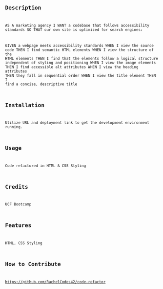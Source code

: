 # <Code Refactoring>

## Description

AS A marketing agency
I WANT a codebase that follows accessibility standards
SO THAT our own site is optimized for search engines:

GIVEN a webpage meets accessibility standards
WHEN I view the source code
THEN I find semantic HTML elements
WHEN I view the structure of the HTML elements
THEN I find that the elements follow a logical structure independent of styling and positioning
WHEN I view the image elements
THEN I find accessible alt attributes
WHEN I view the heading attributes
THEN they fall in sequential order
WHEN I view the title element
THEN I find a concise, descriptive title

## Installation

Utilize URL and deployment link to get the development environment running.

## Usage

Code refactored in HTML & CSS Styling

## Credits

UCF Bootcamp

## Features

HTML, CSS Styling

## How to Contribute

https://github.com/RachelCodes42/code-refactor
